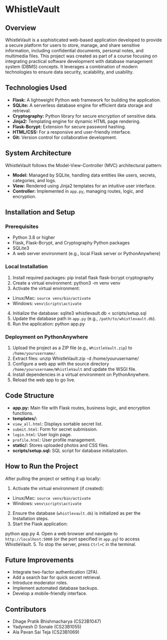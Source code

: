 # WhistleVault

## Overview
WhistleVault is a sophisticated web-based application developed to provide a secure platform for users to store, manage, and share sensitive information, including confidential documents, personal notes, and multimedia files. This project was created as part of a course focusing on integrating practical software development with database management system (DBMS) concepts. It leverages a combination of modern technologies to ensure data security, scalability, and usability.

## Technologies Used
- **Flask:** A lightweight Python web framework for building the application.
- **SQLite:** A serverless database engine for efficient data storage and retrieval.
- **Cryptography:** Python library for secure encryption of sensitive data.
- **Jinja2:** Templating engine for dynamic HTML page rendering.
- **Flask-Bcrypt:** Extension for secure password hashing.
- **HTML/CSS:** For a responsive and user-friendly interface.
- **Git:** Version control for collaborative development.

## System Architecture
WhistleVault follows the Model-View-Controller (MVC) architectural pattern:
- **Model:** Managed by SQLite, handling data entities like users, secrets, categories, and logs.
- **View:** Rendered using Jinja2 templates for an intuitive user interface.
- **Controller:** Implemented in `app.py`, managing routes, logic, and encryption.

## Installation and Setup

### Prerequisites
- Python 3.8 or higher
- Flask, Flask-Bcrypt, and Cryptography Python packages
- SQLite3
- A web server environment (e.g., local Flask server or PythonAnywhere)

### Local Installation
1. Install required packages:
   pip install flask flask-bcrypt cryptography
2. Create a virtual environment:
  python3 -m venv venv
3. Activate the virtual environment:
  - Linux/Mac: `source venv/bin/activate`
  - Windows: `venv\Scripts\activate`
4. Initialize the database:
   sqlite3 whistlevault.db < scripts/setup.sql
5. Update the database path in `app.py` (e.g., `/path/to/whistlevault.db`).
6. Run the application:
   python app.py

### Deployment on PythonAnywhere
1. Upload the project as a ZIP file (e.g., `WhistleVault.zip`) to `/home/yourusername/`.
2. Extract files:
   unzip WhistleVault.zip -d /home/yourusername/
3. Configure a web app with the source directory `/home/yourusername/WhistleVault` and update the WSGI file.
4. Install dependencies in a virtual environment on PythonAnywhere.
5. Reload the web app to go live.

## Code Structure
- **app.py:** Main file with Flask routes, business logic, and encryption functions.
- **templates/:**
- `view_all.html`: Displays sortable secret list.
- `submit.html`: Form for secret submission.
- `login.html`: User login page.
- `profile.html`: User profile management.
- **static/:** Stores uploaded photos and CSS files.
- **scripts/setup.sql:** SQL script for database initialization.

## How to Run the Project
After pulling the project or setting it up locally:
1. Activate the virtual environment (if created):
  - Linux/Mac: `source venv/bin/activate`
  - Windows: `venv\scripts\activate`
2. Ensure the database (`whistlevault.db`) is initialized as per the Installation steps.
3. Start the Flask application:

python app.py
4. Open a web browser and navigate to `http://localhost:5000` (or the port specified in `app.py`) to access WhistleVault.
5. To stop the server, press `Ctrl+C` in the terminal.

## Future Improvements
- Integrate two-factor authentication (2FA).
- Add a search bar for quick secret retrieval.
- Introduce moderator roles.
- Implement automated database backups.
- Develop a mobile-friendly interface.

## Contributors
- Dhage Pratik Bhishmacharya (CS23B1047)
- Yadynesh D Sonale (CS23B1055)
- Ala Pavan Sai Teja (CS23B1069)
